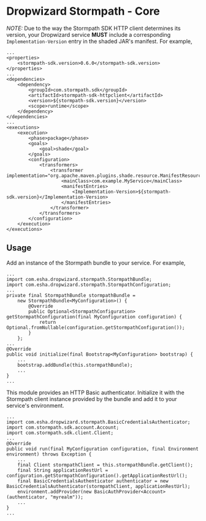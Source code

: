 # Dropwizard Stormpath - Core

*NOTE:* Due to the way the Stormpath SDK HTTP client determines its version, your Dropwizard service **MUST** include a corresponding `Implementation-Version` entry in the shaded JAR's manifest. For example,

    ...
    <properties>
        <stormpath-sdk.version>0.6.0</stormpath-sdk.version>
    </properties>
    ...
    <dependencies>
        <dependency>
            <groupId>com.stormpath.sdk</groupId>
            <artifactId>stormpath-sdk-httpclient</artifactId>
            <version>${stormpath-sdk.version}</version>
            <scope>runtime</scope>
        </dependency>
    </dependencies>
    ...
    <executions>
        <execution>
            <phase>package</phase>
            <goals>
                <goal>shade</goal>
            </goals>
            <configuration>
                <transformers>
                    <transformer implementation="org.apache.maven.plugins.shade.resource.ManifestResourceTransformer">
                        <mainClass>com.example.MyService</mainClass>
                        <manifestEntries>
                            <Implementation-Version>${stormpath-sdk.version}</Implementation-Version>
                        </manifestEntries>
                    </transformer>
                </transformers>
            </configuration>
        </execution>
    </executions>

## Usage

Add an instance of the Stormpath bundle to your service. For example,

    ...
    import com.esha.dropwizard.stormpath.StormpathBundle;
    import com.esha.dropwizard.stormpath.StormpathConfiguration;
    ...
    private final StormpathBundle stormpathBundle =
        new StormpathBundle<MyConfiguration>() {
            @Override
            public Optional<StormpathConfiguration> getStormpathConfiguration(final MyConfiguration configuration) {
                return Optional.fromNullable(configuration.getStormpathConfiguration());
            }
        };
    ...
    @Override
    public void initialize(final Bootstrap<MyConfiguration> bootstrap) {
        ...
        bootstrap.addBundle(this.stormpathBundle);
        ...
    }
    ...

This module provides an HTTP Basic authenticator. Initialize it with the Stormpath client instance provided by the bundle and add it to your service's environment.

    ...
    import com.esha.dropwizard.stormpath.BasicCredentialsAuthenticator;
    import com.stormpath.sdk.account.Account;
    import com.stormpath.sdk.client.Client;
    ...
    @Override
    public void run(final MyConfiguration configuration, final Environment environment) throws Exception {
        ...
        final Client stormpathClient = this.stormpathBundle.getClient();
        final String applicationRestUrl = configuration.getStormpathConfiguration().getApplicationRestUrl();
        final BasicCredentialsAuthenticator authenticator = new BasicCredentialsAuthenticator(stormpathClient, applicationRestUrl);
        environment.addProvider(new BasicAuthProvider<Account>(authenticator, "myrealm"));
        ...
    }
    ...
